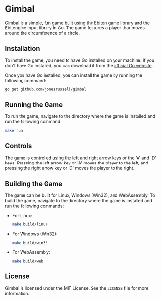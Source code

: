 # Gimbal

Gimbal is a simple, fun game built using the Ebiten game library and the Ebitengine input library in Go. The game features a player that moves around the circumference of a circle.

## Installation

To install the game, you need to have Go installed on your machine. If you don't have Go installed, you can download it from the [official Go website](https://golang.org/dl/).

Once you have Go installed, you can install the game by running the following command:

```bash
go get github.com/jonesrussell/gimbal
```

## Running the Game

To run the game, navigate to the directory where the game is installed and run the following command:

```bash
make run
```

## Controls

The game is controlled using the left and right arrow keys or the 'A' and 'D' keys. Pressing the left arrow key or 'A' moves the player to the left, and pressing the right arrow key or 'D' moves the player to the right.

## Building the Game

The game can be built for Linux, Windows (Win32), and WebAssembly. To build the game, navigate to the directory where the game is installed and run the following commands:

- For Linux:

  ```bash
  make build/linux
  ```

- For Windows (Win32):

  ```bash
  make build/win32
  ```

- For WebAssembly:

  ```bash
  make build/web
  ```

## License

Gimbal is licensed under the MIT License. See the `LICENSE` file for more information.
